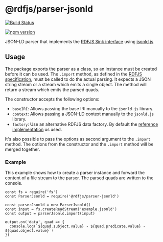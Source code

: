 # @rdfjs/parser-jsonld

[![Build Status](https://travis-ci.org/rdfjs/parser-jsonld.svg?branch=master)](https://travis-ci.org/rdfjs/parser-jsonld)

[![npm version](https://img.shields.io/npm/v/@rdfjs/parser-jsonld.svg)](https://www.npmjs.com/package/@rdfjs/parser-jsonld)

JSON-LD parser that implements the [RDFJS Sink interface](http://rdf.js.org/) using [jsonld.js](https://github.com/digitalbazaar/jsonld.js).

## Usage

The package exports the parser as a class, so an instance must be created before it can be used.
The `.import` method, as defined in the [RDFJS specification](http://rdf.js.org/#sink-interface), must be called to do the actual parsing.
It expects a JSON string stream or a stream which emits a single object.
The method will return a stream which emits the parsed quads.

The constructor accepts the following options:

- `baseIRI`: Allows passing the base IRI manually to the `jsonld.js` library.
- `context`: Allows passing a JSON-LD context manually to the `jsonld.js` library.
- `factory`: Use an alternative RDFJS data factory.
  By default the [reference implementation](https://github.com/rdfjs/data-model/) us used.

It's also possible to pass the options as second argument to the `.import` method.
The options from the constructor and the `.import` method will be merged together.

### Example

This example shows how to create a parser instance and forward the content of a file stream to the parser.
The parsed quads are written to the console.

```
const fs = require('fs')
const ParserJsonld = require('@rdfjs/parser-jsonld')

const parserJsonld = new ParserJsonld()
const input = fs.createReadStream('example.jsonld')
const output = parserJsonld.import(input)

output.on('data', quad => {
  console.log(`${quad.subject.value} - ${quad.predicate.value} - ${quad.object.value}`)
})
```
